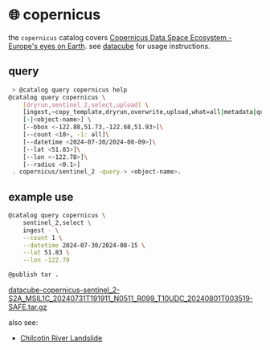 # 🌐 copernicus

the `copernicus` catalog covers [Copernicus Data Space Ecosystem - Europe's eyes on Earth](https://dataspace.copernicus.eu/). see [datacube](../) for usage instructions.

## query

```bash
 > @catalog query copernicus help
@catalog query copernicus \
	[dryrun,sentinel_2,select,upload] \
	[ingest,~copy_template,dryrun,overwrite,upload,what=all|metadata|quick|<suffix>] \
	[-|<object-name>] \
	[--bbox <-122.88,51.73,-122.68,51.93>]\
	[--count <10>, -1: all]\
	[--datetime <2024-07-30/2024-08-09>]\
	[--lat <51.83>]\
	[--lon <-122.78>]\
	[--radius <0.1>]
 . copernicus/sentinel_2 -query-> <object-name>.
```

## example use

```bash
@catalog query copernicus \
	sentinel_2,select \
	ingest - \
	--count 1 \
	--datetime 2024-07-30/2024-08-15 \
	--lat 51.83 \
	--lon -122.78

@publish tar .
```

[datacube-copernicus-sentinel_2-S2A_MSIL1C_20240731T191911_N0511_R099_T10UDC_20240801T003519-SAFE.tar.gz](https://kamangir-public.s3.ca-central-1.amazonaws.com/datacube-copernicus-sentinel_2-S2A_MSIL1C_20240731T191911_N0511_R099_T10UDC_20240801T003519-SAFE.tar.gz)

also see:

- [Chilcotin River Landslide](./sentinel_2/chilcotin_river_landslide.md)